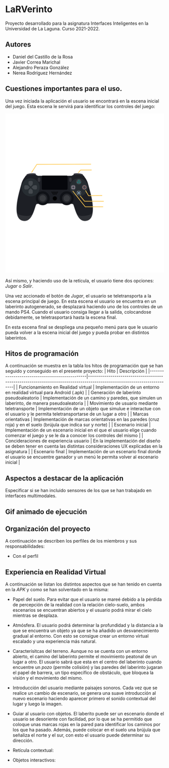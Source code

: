 # LaRVerinto
Proyecto desarrollado para la asignatura Interfaces Inteligentes en la Universidad de La Laguna. Curso 2021-2022.
## Autores
* Daniel del Castillo de la Rosa
* Javier Correa Marichal
* Alejandro Peraza González
* Nerea Rodríguez Hernández
## Cuestiones importantes para el uso.
Una vez iniciada la aplicación el usuario se encontrará en la escena inicial del juego. Esta escena le servirá para identificar los controles del juego:

![texto_alternativo](./img/controles.png)

Así mismo, y haciendo uso de la retícula, el usuario tiene dos opciones: *Jugar* o *Salir*. 

Una vez accionado el botón de *Jugar*, el usuario se teletransporta a la escena principal de juego. En esta escena el usuario se encuentra en un laberinto autogenerado, se desplazará haciendo uno de los controles de un mando PS4. Cuando el usuario consiga llegar a la salida, colocandose debidamente, se teletrasportará hasta la escena final.

En esta escena final se despliega una pequeño menú para que le usuario pueda volver a la escena inicial del juego y pueda probar en distintos laberintos.

## Hitos de programación
A continuación se muestra en la tabla los hitos de programación que se han seguido y conseguido en el presente proyecto:
|  Hito                                         |                  Descripción                                                                                          |
|-----------------------------------------------|-----------------------------------------------------------------------------------------------------------------------|
| Funcionamiento en Realidad virtual            | Implementación de un entorno en realidad virtual para Android (.apk)                                                  |
| Generación de laberinto pseudoaleatorio       | Implementación de un camino y paredes, que simulen un laberinto, de manera pseudoaleatoria                            |
| Movimiento de usuario mediante teletransporte | Implementación de un objeto que simulue e interactue con el usuario y le permita teletransportarse de un lugar a otro |
| Marcas orientativas                           | Implementación de marcas orientativas en las paredes (cruz roja) y en el suelo (brújula que indica sur y norte)       |
| Escenario inicial                             | Implementación de un escenario inicial en el que el usuario elige cuando comenzar el juego y se le da a conocer los controles del mismo                             |
| Concideraciones de experiencia usuario        | En la implementación del diseño se deben tener en cuenta las distintas consideraciones UX explicadas en la asignatura |
| Escenario final                               | Implementación de un escenario final donde el usuario se encuentre ganador y un menú le permita volver al escenario inicial                                         |

## Aspectos a destacar de la aplicación
Especificar si se han incluido sensores de los que se han trabajado en interfaces multimodales.
## Gif animado de ejecución

## Organización del proyecto
A continuación se describen los perfiles de los miembros y sus responsabilidades:

* Con el perfil
## Experiencia en Realidad Virtual
A continuación se listan los distintos aspectos que se han tenido en cuenta en la *APK* y como se han solventado en la misma:
* Papel del suelo. Para evitar que el usuario se mareé debido a la pérdida de percepción de la realidad con la relación cielo-suelo, ambos escenarios se encuentran abiertos y el usuario podrá mirar el cielo mientras se desplaza.
  
* Atmósfera. El usuario podrá determinar la profundidad y la distancia a la que se encuentra un objeto ya que se ha añadido un desvanecimiento gradual al entorno. Con esto se consigue crear un entorno virtual escalado y una experiencia más natural.
  
* Caracterísitcas del terreno. Aunque no se cuenta con un entorno abierto, el camino del laberinto permite el movimiento peatonal de un lugar a otro. El usuario sabrá que esta en el centro del laberinto cuando encuentre un *pozo* (permite colisión) y las paredes del laberinto jugaran el papel de barrera, un tipo específico de obstáculo, que bloquea la visión y el movimiento del mismo.
  
* Introducción del usuario mediante paisajes sonoros. Cada vez que se realice un cambio de escenario, se genera una suave introducción al nuevo escenario haciendo aparecer primero el sonido contextual del lugar y luego la imagen.
  
* Guiar al usuario con objetos. El laberito puede ser un escenario donde el usuario se desoriente con facilidad, por lo que se ha permitido que coloque unas marcas rojas en la pared para identificar los caminos por los que ha pasado. Además, puede colocar en el suelo una brújula que señaliza el norte y el sur, con esto el usuario puede determinar su dirección.
  
* Retícula contextual:
* Objetos interactivos:


